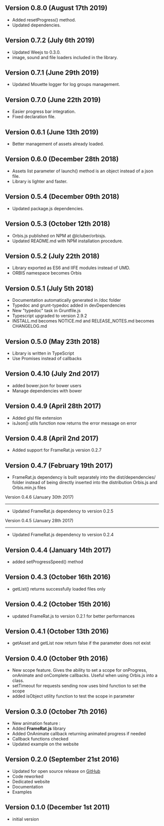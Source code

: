 ## Version 0.8.0 (August 17th 2019)

- Added resetProgress() method.
- Updated dependencies.

## Version 0.7.2 (July 6th 2019)

- Updated Weejs to 0.3.0.
- image, sound and file loaders included in the library.

## Version 0.7.1 (June 29th 2019)

- Updated Mouette logger for log groups management.

## Version 0.7.0 (June 22th 2019)

- Easier progress bar integration.
- Fixed declaration file.

## Version 0.6.1 (June 13th 2019)

- Better management of assets already loaded.

## Version 0.6.0 (December 28th 2018)

- Assets list parameter of launch() method is an object instead of a json file.
- Library is lighter and faster.

## Version 0.5.4 (December 09th 2018)

- Updated package.js dependencies.

## Version 0.5.3 (October 12th 2018)

- Orbis.js published on NPM at @lcluber/orbisjs.
- Updated README.md with NPM installation procedure.

## Version 0.5.2 (July 22th 2018)

- Library exported as ES6 and IIFE modules instead of UMD.
- ORBIS namespace becomes Orbis

## Version 0.5.1 (July 5th 2018)

- Documentation automatically generated in /doc folder
- Typedoc and grunt-typedoc added in devDependencies
- New "typedoc" task in Gruntfile.js
- Typescript upgraded to version 2.9.2
- INSTALL.md becomes NOTICE.md and RELEASE_NOTES.md becomes CHANGELOG.md

## Version 0.5.0 (May 23th 2018)

- Library is written in TypeScript
- Use Promises instead of callbacks

## Version 0.4.10 (July 2nd 2017)

- added bower.json for bower users
- Manage dependencies with bower

## Version 0.4.9 (April 28th 2017)

- Added glsl file extension
- isJson() utils function now returns the error message on error

## Version 0.4.8 (April 2nd 2017)

- Added support for FrameRat.js version 0.2.7

## Version 0.4.7 (February 19th 2017)

- FrameRat.js dependency is built separately into the dist/dependencies/ folder instead of being directly inserted into the distribution Orbis.js and Orbis.min.js files

Version 0.4.6 (January 30th 2017)

---

- Updated FrameRat.js dependency to version 0.2.5

Version 0.4.5 (January 28th 2017)

---

- Updated FrameRat.js dependency to version 0.2.4

## Version 0.4.4 (January 14th 2017)

- added setProgressSpeed() method

## Version 0.4.3 (October 16th 2016)

- getList() returns successfully loaded files only

## Version 0.4.2 (October 15th 2016)

- updated FrameRat.js to version 0.2.1 for better performances

## Version 0.4.1 (October 13th 2016)

- getAsset and getList now return false if the parameter does not exist

## Version 0.4.0 (October 9th 2016)

- New scope feature. Gives the ability to set a scope for onProgress, onAnimate and onComplete callbacks. Useful when using Orbis.js into a class.
- setTimeout for requests sending now uses bind function to set the scope
- added isObject utility function to test the scope in parameter

## Version 0.3.0 (October 7th 2016)

- New animation feature :
- Added **FrameRat.js** library
- Added OnAnimate callback returning animated progress if needed
- Callback functions checked
- Updated example on the website

## Version 0.2.0 (September 21st 2016)

- Updated for open source release on [GitHub](https://github.com/LCluber/Orbis.js)
- Code reworked
- Dedicated website
- Documentation
- Examples

## Version 0.1.0 (December 1st 2011)

- initial version

